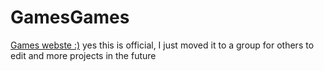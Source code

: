 # GamesGames
[Games webste :)](https://discoveryx64.github.io/gamesgames/)
yes this is official, I just moved it to a group for others to edit and more projects in the future
